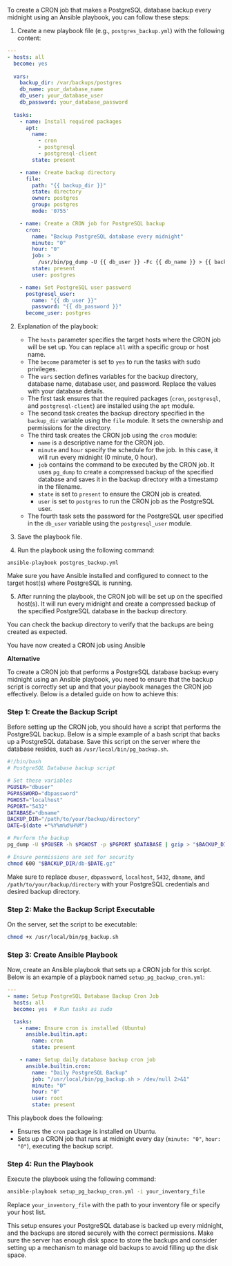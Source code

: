 To create a CRON job that makes a PostgreSQL database backup every midnight using an Ansible playbook, you can follow these steps:

1. Create a new playbook file (e.g., `postgres_backup.yml`) with the following content:

```yaml
---
- hosts: all
  become: yes
  
  vars:
    backup_dir: /var/backups/postgres
    db_name: your_database_name
    db_user: your_database_user
    db_password: your_database_password
  
  tasks:
    - name: Install required packages
      apt:
        name:
          - cron
          - postgresql
          - postgresql-client
        state: present

    - name: Create backup directory
      file:
        path: "{{ backup_dir }}"
        state: directory
        owner: postgres
        group: postgres
        mode: '0755'

    - name: Create a CRON job for PostgreSQL backup
      cron:
        name: "Backup PostgreSQL database every midnight"
        minute: "0"
        hour: "0"
        job: >
          /usr/bin/pg_dump -U {{ db_user }} -Fc {{ db_name }} > {{ backup_dir }}/{{ db_name }}_`date +\%Y-\%m-\%d_\%H-\%M-\%S`.dump
        state: present
        user: postgres

    - name: Set PostgreSQL user password
      postgresql_user:
        name: "{{ db_user }}"
        password: "{{ db_password }}"
      become_user: postgres
```

2. Explanation of the playbook:
   - The `hosts` parameter specifies the target hosts where the CRON job will be set up. You can replace `all` with a specific group or host name.
   - The `become` parameter is set to `yes` to run the tasks with sudo privileges.
   - The `vars` section defines variables for the backup directory, database name, database user, and password. Replace the values with your  database details.
   - The first task ensures that the required packages (`cron`, `postgresql`, and `postgresql-client`) are installed using the `apt` module.
   - The second task creates the backup directory specified in the `backup_dir` variable using the `file` module. It sets the ownership and permissions for the directory.
   - The third task creates the CRON job using the `cron` module:
     - `name` is a descriptive name for the CRON job.
     - `minute` and `hour` specify the schedule for the job. In this case, it will run every midnight (0 minute, 0 hour).
     - `job` contains the command to be executed by the CRON job. It uses `pg_dump` to create a compressed backup of the specified database and saves it in the backup directory with a timestamp in the filename.
     - `state` is set to `present` to ensure the CRON job is created.
     - `user` is set to `postgres` to run the CRON job as the PostgreSQL user.
   - The fourth task sets the password for the PostgreSQL user specified in the `db_user` variable using the `postgresql_user` module.

3. Save the playbook file.

4. Run the playbook using the following command:

```
ansible-playbook postgres_backup.yml
```

Make sure you have Ansible installed and configured to connect to the target host(s) where PostgreSQL is running.

5. After running the playbook, the CRON job will be set up on the specified host(s). It will run every midnight and create a compressed backup of the specified PostgreSQL database in the backup directory.

You can check the backup directory to verify that the backups are being created as expected.

You have now created a CRON job using Ansible

**Alternative**

To create a CRON job that performs a PostgreSQL database backup every midnight using an Ansible playbook, you need to ensure that the backup script is correctly set up and that your playbook manages the CRON job effectively. Below is a detailed guide on how to achieve this:

### Step 1: Create the Backup Script
Before setting up the CRON job, you should have a script that performs the PostgreSQL backup. Below is a simple example of a bash script that backs up a PostgreSQL database. Save this script on the server where the database resides, such as `/usr/local/bin/pg_backup.sh`.

```bash
#!/bin/bash
# PostgreSQL Database backup script

# Set these variables
PGUSER="dbuser"
PGPASSWORD="dbpassword"
PGHOST="localhost"
PGPORT="5432"
DATABASE="dbname"
BACKUP_DIR="/path/to/your/backup/directory"
DATE=$(date +"%Y%m%d%H%M")

# Perform the backup
pg_dump -U $PGUSER -h $PGHOST -p $PGPORT $DATABASE | gzip > "$BACKUP_DIR/db-$DATE.gz"

# Ensure permissions are set for security
chmod 600 "$BACKUP_DIR/db-$DATE.gz"
```

Make sure to replace `dbuser`, `dbpassword`, `localhost`, `5432`, `dbname`, and `/path/to/your/backup/directory` with your  PostgreSQL credentials and desired backup directory.

### Step 2: Make the Backup Script Executable
On the server, set the script to be executable:
```bash
chmod +x /usr/local/bin/pg_backup.sh
```

### Step 3: Create Ansible Playbook
Now, create an Ansible playbook that sets up a CRON job for this script. Below is an example of a playbook named `setup_pg_backup_cron.yml`:

```yaml
---
- name: Setup PostgreSQL Database Backup Cron Job
  hosts: all
  become: yes  # Run tasks as sudo

  tasks:
    - name: Ensure cron is installed (Ubuntu)
      ansible.builtin.apt:
        name: cron
        state: present

    - name: Setup daily database backup cron job
      ansible.builtin.cron:
        name: "Daily PostgreSQL Backup"
        job: "/usr/local/bin/pg_backup.sh > /dev/null 2>&1"
        minute: "0"
        hour: "0"
        user: root
        state: present
```

This playbook does the following:
- Ensures the `cron` package is installed on Ubuntu.
- Sets up a CRON job that runs at midnight every day (`minute: "0"`, `hour: "0"`), executing the backup script.

### Step 4: Run the Playbook
Execute the playbook using the following command:

```bash
ansible-playbook setup_pg_backup_cron.yml -i your_inventory_file
```

Replace `your_inventory_file` with the path to your inventory file or specify your host list.

This setup ensures your PostgreSQL database is backed up every midnight, and the backups are stored securely with the correct permissions. Make sure the server has enough disk space to store the backups and consider setting up a mechanism to manage old backups to avoid filling up the disk space.